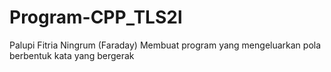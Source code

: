 # Program-CPP_TLS2l

Palupi Fitria Ningrum (Faraday)
Membuat program yang mengeluarkan pola berbentuk kata yang bergerak
